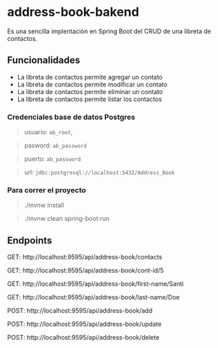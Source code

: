 # address-book-bakend

Es una sencilla implentación en Spring Boot del CRUD de una libreta de contactos.


## Funcionalidades 

* La libreta de contactos permite agregar un contato
* La libreta de contactos permite modificar un contato 
* La libreta de contactos permite eliminar un contato
* La libreta de contactos permite listar los contactos

### Credenciales base de datos Postgres


>usuario: `ab_root`,

>pasword: `ab_password`

>puerto: `ab_password`

>url: `jdbc:postgresql://localhost:5432/Address_Book`




### Para correr el proyecto

> ./mvnw install

> ./mvnw clean spring-boot:run


## Endpoints


GET: http://localhost:9595/api/address-book/contacts

GET: http://localhost:9595/api/address-book/cont-id/5

GET: http://localhost:9595/api/address-book/first-name/Santi

GET: http://localhost:9595/api/address-book/last-name/Doe

POST: http://localhost:9595/api/address-book/add

POST: http://localhost:9595/api/address-book/update

POST: http://localhost:9595/api/address-book/delete
